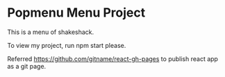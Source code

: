 # Popmenu Menu Project

This is a menu of shakeshack. 

To view my project, run npm start please. 

Referred https://github.com/gitname/react-gh-pages to publish react app as a git page. 
